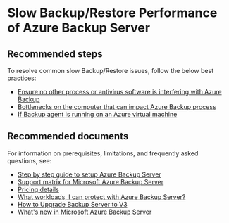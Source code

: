 <properties
	pageTitle="Azure Backup Server Backup/Restore Performance"
	description="Azure Backup Server Backup/Restore Performance"
	service="microsoft.recoveryservices"
	resource="vaults"
	authors="srinathv"
	authors="srinathv"
	displayOrder=""
	selfHelpType="generic"
	supportTopicIds="32553282"
	resourceTags=""
	productPesIds="15207"
	cloudEnvironments="public"
	articleId="ca7aa619-1bcc-459b-8e04-5873702805fc"
/>

# Slow Backup/Restore Performance of Azure Backup Server


## **Recommended steps**

To resolve common slow Backup/Restore issues, follow the below best practices:<br>

- [Ensure no other process or antivirus software is interfering with Azure Backup](https://aka.ms/AA4nyr4)<br>
- [Bottlenecks on the computer that can impact Azure Backup process](https://aka.ms/AB-AA4dwtl)<br>
- [If Backup agent is running on an Azure virtual machine](https://aka.ms/AB-AA4dwtr)<br>

## **Recommended documents**

For information on prerequisites, limitations, and frequently asked questions, see:<br>

- [Step by step guide to setup Azure Backup Server](https://aka.ms/AA4f1pa)<br>
- [Support matrix for Microsoft Azure Backup Server](https://aka.ms/AA4f1pc)<br>
- [Pricing details](https://aka.ms/AA4f1pi)<br>
- [What workloads, I can protect with Azure Backup Server?](https://aka.ms/AA4f1pl)<br>
- [How to Upgrade Backup Server to V3](https://aka.ms/AA4f1pn)<br>
- [What's new in Microsoft Azure Backup Server](https://aka.ms/AA4f1pt)<br>

